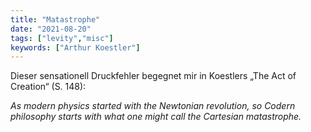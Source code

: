 ```yaml
---
title: "Matastrophe"
date: "2021-08-20"
tags: ["levity","misc"]
keywords: ["Arthur Koestler"]
---
```

Dieser sensationell Druckfehler begegnet mir in Koestlers „The Act of Creation“ (S. 148):

*As modern physics started with the Newtonian revolution, so Codern philosophy starts with what one might call the Cartesian matastrophe.*
